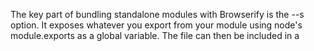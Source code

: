 The key part of bundling standalone modules with Browserify is the --s option. It exposes whatever you export from your module using node's module.exports as a global variable. The file can then be included in a <script> tag.

browserify index.js --s module > dist/module.js